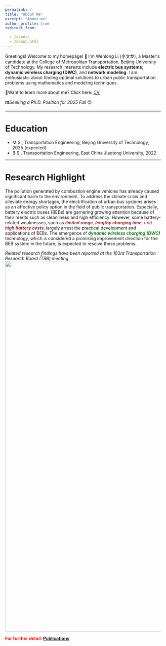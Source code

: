 ```yaml
---
permalink: /
title: "About Me"
excerpt: "About me"
author_profile: true
redirect_from: 

  - /about/
  - /about.html
---
```


Greetings! Welcome to my homepage! 👋 
I'm Wenlong Li (李文龙), a Master's candidate at the College of Metropolitan Transportation, Beijing University of Technology. 
My research interests include **electric bus systems**, **dynamic wireless charging (DWC)**, and **network modeling**. 
I am enthusiastic about finding optimal solutions to urban public transportation problems using mathematics and modeling techniques.

🤔Want to learn more about me? Click here: [CV](https://wenlongl1.github.io/cv/)

❗❗❗*Seeking a Ph.D. Position for 2025 Fall* 😍

***
# Education 
* M.S., Transportation Engineering, Beijing University of Technology, 2025 (expected)
* B.S., Transportation Engineering, East China Jiaotong University, 2022

***
# Research Highlight
The pollution generated by combustion engine vehicles has already caused significant harm to the environment.
To address the climate crisis and alleviate energy shortages, the electrification of urban bus systems arises as an effective policy option in the field of public transportation.
Especially, battery electric buses (BEBs) are garnering growing attention because of their merits such as cleanliness and high efficiency.
However, some battery-related weaknesses, such as <span style = "color:brown">_**limited range**, **lengthy charging time**, and **high battery costs**_</span>, largely arrest the practical development and applications of BEBs.
The emergence of <span style = "color:green">_**dynamic wireless charging (DWC)**_</span> technology, which is considered a promising improvement direction for the BEB system in the future, is expected to resolve these problems.


*Related research findings have been reported at the 103rd Transportation Research Board (TRB) meeting.*
<img src="https://WenlongL1.github.io/images/trb2024.jpg" width="1200"/>

<span style="color: red">**For further detail: [Publications](https://wenlongl1.github.io/publications/)**</span>
